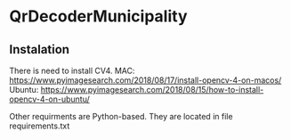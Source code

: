 # QrDecoderMunicipality

## Instalation

There is need to install CV4.
MAC: https://www.pyimagesearch.com/2018/08/17/install-opencv-4-on-macos/
Ubuntu: https://www.pyimagesearch.com/2018/08/15/how-to-install-opencv-4-on-ubuntu/

Other requirments are Python-based. They are located in file requirements.txt
